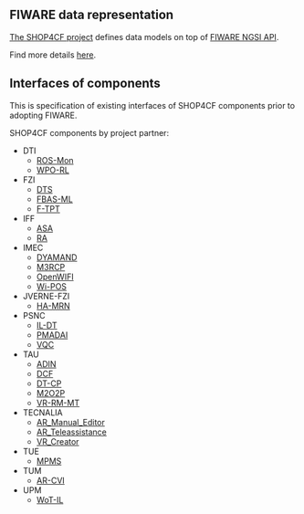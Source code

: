 ## FIWARE data representation 

[The SHOP4CF project](https://shop4cf.eu/) defines data models on top of 
[FIWARE NGSI API](https://fiware-datamodels.readthedocs.io/en/latest/howto/index.html).  

Find more details [here](data-models/index.md).

## Interfaces of components

This is specification of existing interfaces of SHOP4CF components
prior to adopting FIWARE.

SHOP4CF components by project partner:

- DTI
    - [ROS-Mon](partners/DTI/ROS-Mon.md)
    - [WPO-RL](partners/DTI/WPO-RL.md)
- FZI
    - [DTS](partners/FZI/DTS.md)
    - [FBAS-ML](partners/FZI/FBAS-ML.md)
    - [F-TPT](partners/FZI/F-TPT.md)
- IFF
    - [ASA](partners/IFF/ASA.md)
    - [RA](partners/IFF/RA.md)
- IMEC
    - [DYAMAND](partners/IMEC/DYAMAND.md)
    - [M3RCP](partners/IMEC/M3RCP.md)
    - [OpenWIFI](partners/IMEC/OpenWIFI.md)
    - [Wi-POS](partners/IMEC/Wi-POS.md)
- JVERNE-FZI
    - [HA-MRN](partners/JVERNE-FZI/HA-MRN.md)
- PSNC
    - [IL-DT](partners/PSNC/IL-DT.md)
    - [PMADAI](partners/PSNC/PMADAI.md)
    - [VQC](partners/PSNC/VQC.md)
- TAU
    - [ADIN](partners/TAU/ADIN.md)
    - [DCF](partners/TAU/DCF.md)
    - [DT-CP](partners/TAU/DT-CP.md)
    - [M2O2P](partners/TAU/M2O2P.md)
    - [VR-RM-MT](partners/TAU/VR-RM-MT.md)
- TECNALIA
    - [AR_Manual_Editor](partners/TECNALIA/AR_Manual_Editor.md)
    - [AR_Teleassistance](partners/TECNALIA/AR_Teleassistance.md)
    - [VR_Creator](partners/TECNALIA/VR_Creator.md)
- TUE
    - [MPMS](partners/TUE/MPMS.md)
- TUM
    - [AR-CVI](partners/TUM/AR-CVI.md)
- UPM
    - [WoT-IL](partners/UPM/WoT-IL.md)
